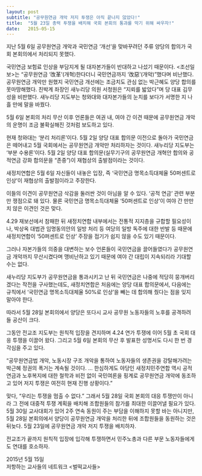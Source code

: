 ```yaml
---
layout: post
subtitle: "공무원연금 개악 저지 투쟁은 아직 끝나지 않았다!"
title:  "5월 23일 총력 투쟁을 배치해 국회 본회의 통과를 막기 위해 싸우자!"
date:   2015-05-15
---
```


지난 5월 6일 공무원연금 개악과 국민연금 ‘개선’을 맞바꾸려던 주류 양당의 합의가 국회 본회의에서 처리되지 못했다. 

국민연금 보험료 인상을 부담지게 될 대자본가들이 반대하고 나섰기 때문이다. <조선일보>는 “공무원연금 ‘改革’(개혁)한다더니 국민연금까지 ‘改惡’(개악)”했다며 비난했다. 공무원연금 개악만 원했지 국민연금 개선에는 조금치도 관심 없는 박근혜도 양당 합의를 못마땅해했다. 친박계 좌장인 새누리당 의원 서청원은 “지뢰를 밟았다”며 당 대표 김무성을 비판했다. 새누리당 지도부는 청와대와 대자본가들의 눈치를 보다가 서명한 지 나흘 만에 말을 바꿨다. 

5월 6일 본회의 처리 무산 이후 언론들은 여권 내, 여야 간 이견 때문에 공무원연금 개악의 운명이 조금 불확실해진 것처럼 보도하고 있다. 

현재 청와대는 ‘분리 처리론’이다. 5월 2일 양당 대표 합의문 이전으로 돌아가 국민연금은 떼어내고 5월 국회에서는 공무원연금 개악만 처리하자는 것이다. 새누리당 지도부는 ‘부분 수용론’이다. 5월 2일 양당 대표 합의문(실무기구의 공무원연금 개혁안 합의와 공적연금 강화 합의문을 “존중”)이 재협상의 출발점이라는 것이다. 

새정치연합은 5월 6일 자신들이 내놓은 입장, 즉 ‘국민연금 명목소득대체율 50퍼센트로 인상’이 재협상의 출발점이라고 주장한다.

이들의 이견이 공무원연금 삭감을 둘러싼 것이 아님을 알 수 있다. ‘공적 연금’ 관련 부분만 쟁점으로 돼 있다. 물론 국민연금 명목소득대체율 ‘50퍼센트로 인상’이 여야 간 만만치 않은 이견인 것은 맞다. 

4.29 재보선에서 참패한 뒤 새정치연합 내부에서는 전통적 지지층을 규합할 필요성이나, 박상옥 대법관 임명동의안의 일방 처리 등 여당의 일방 독주에 대한 반발 등 때문에 새정치연합이 ‘50퍼센트로 인상’ 주장을 접기가 쉽지 않을 수도 있기 때문이다. 

그러나 자본가들의 의중을 대변하는 보수 언론들이 국민연금을 끌어들였다가 공무원연금 개악까지 무산시켰다며 맹비난하고 있기 때문에 여야 간 대립이 지속되리라 기대할 수는 없다. 

새누리당 지도부가 공무원연금을 통과시키고 난 뒤 국민연금은 나중에 적당히 뭉개버리겠다는 작전을 구사했는데도, 새정치연합은 처음에는 양당 대표 합의문에서, 다음에는 규칙에서 ‘국민연금 명목소득대체율 50%로 인상’을 빼는 데 합의해 줬다는 점을 잊지 말아야 한다. 

따라서 5월 28일 본회의에서 양당은 또다시 교사 공무원 노동자들의 노후를 공격하려 들 공산이 크다. 

그동안 전교조 지도부는 원칙적 입장을 견지하며 4.24 연가 투쟁에 이어 5월 초 국회 대응 투쟁을 이끌어 왔다. 그리고 5월 6일 본회의 무산 후 발표한 성명서도 다시 한 번 경각심을 주고 있다. 

“공무원연금법 개악, 노동시장 구조 개악을 통하여 노동자들의 생존권을 강탈해가려는 박근혜 정권의 폭거는 계속될 것이다. … 한심하게도 야당인 새정치민주연합 역시 공적연금과 노후복지에 대한 철학과 비전 없이 국민여론을 핑계로 공무원연금 개악에 동조하고 있어 저지 투쟁은 여전히 현재 진행 상황이다.”

맞다, “우리는 투쟁을 멈출 수 없다.” 그래서 5월 28일 국회 본회의 대응 투쟁만이 아니라 그 전에 대중적 투쟁 계획을 배치해 조합원들의 참가를 최대한 이끌어낼 필요가 있다. 5월 30일 교사대회가 있어 2주 연속 동원이 주는 부담을 이해하지 못할 바는 아니지만, 5월 28일 본회의에서 양당이 공무원연금 개악을 처리한 뒤에 조합원들을 동원하는 것은 뒤늦다. 5월 23일에 공무원연금 개악 저지 투쟁을 배치하자. 

전교조가 끝까지 원칙적 입장에 입각해 투쟁하면서 민주노총과 다른 부문 노동자들에게도 연대를 호소하자.

2015년 5월 15일    
저항하는 교사들의 네트워크 <벌떡교사들>
